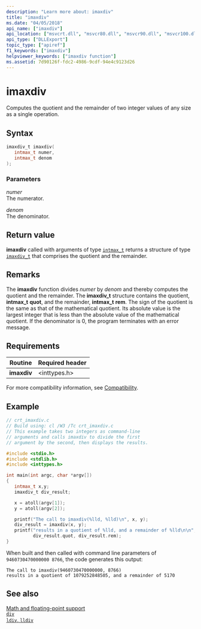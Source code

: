```yaml
---
description: "Learn more about: imaxdiv"
title: "imaxdiv"
ms.date: "04/05/2018"
api_name: ["imaxdiv"]
api_location: ["msvcrt.dll", "msvcr80.dll", "msvcr90.dll", "msvcr100.dll", "msvcr100_clr0400.dll", "msvcr110.dll", "msvcr110_clr0400.dll", "msvcr120.dll", "msvcr120_clr0400.dll", "ucrtbase.dll", "api-ms-win-crt-utility-l1-1-0.dll"]
api_type: ["DLLExport"]
topic_type: ["apiref"]
f1_keywords: ["imaxdiv"]
helpviewer_keywords: ["imaxdiv function"]
ms.assetid: 7d90126f-fdc2-4986-9cdf-94e4c9123d26
---
```

# imaxdiv

Computes the quotient and the remainder of two integer values of any size as a single operation.

## Syntax

```C
imaxdiv_t imaxdiv(
   intmax_t numer,
   intmax_t denom
);
```

### Parameters

*numer*<br/>
The numerator.

*denom*<br/>
The denominator.

## Return value

**imaxdiv** called with arguments of type [`intmax_t`](../standard-types.md) returns a structure of type [`imaxdiv_t`](../standard-types.md) that comprises the quotient and the remainder.

## Remarks

The **imaxdiv** function divides *numer* by *denom* and thereby computes the quotient and the remainder. The **imaxdiv_t** structure contains the quotient, **intmax_t** **quot**, and the remainder, **intmax_t** **rem**. The sign of the quotient is the same as that of the mathematical quotient. Its absolute value is the largest integer that is less than the absolute value of the mathematical quotient. If the denominator is 0, the program terminates with an error message.

## Requirements

|Routine|Required header|
|-------------|---------------------|
|**imaxdiv**|\<inttypes.h>|

For more compatibility information, see [Compatibility](../compatibility.md).

## Example

```C
// crt_imaxdiv.c
// Build using: cl /W3 /Tc crt_imaxdiv.c
// This example takes two integers as command-line
// arguments and calls imaxdiv to divide the first
// argument by the second, then displays the results.

#include <stdio.h>
#include <stdlib.h>
#include <inttypes.h>

int main(int argc, char *argv[])
{
   intmax_t x,y;
   imaxdiv_t div_result;

   x = atoll(argv[1]);
   y = atoll(argv[2]);

   printf("The call to imaxdiv(%lld, %lld)\n", x, y);
   div_result = imaxdiv(x, y);
   printf("results in a quotient of %lld, and a remainder of %lld\n\n",
          div_result.quot, div_result.rem);
}
```

When built and then called with command line parameters of `9460730470000000 8766`, the code generates this output:

```Output
The call to imaxdiv(9460730470000000, 8766)
results in a quotient of 1079252848505, and a remainder of 5170
```

## See also

[Math and floating-point support](../floating-point-support.md)\
[`div`](div.md)\
[`ldiv`, `lldiv`](./div.md)
